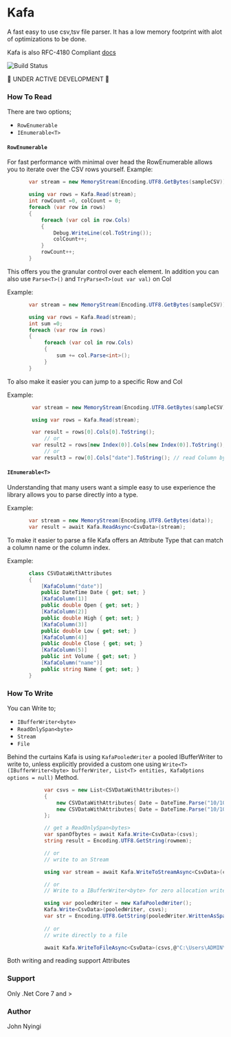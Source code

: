 # Kafa
A fast easy to use csv,tsv file parser. It has a low memory footprint with alot of optimizations to be done.

Kafa is also RFC-4180 Compliant [docs](https://www.rfc-editor.org/rfc/rfc4180)

![Build Status](https://github.com/j0nimost/Kafa/actions/workflows/dotnet.yml/badge.svg)

🚧 UNDER ACTIVE DEVELOPMENT 🚧
### How To Read
There are two options;
- `RowEnumerable`
- `IEnumerable<T>`

#### `RowEnumerable`
For fast performance with minimal over head the RowEnumerable allows you to iterate over the CSV rows yourself.
Example:
```c#
       var stream = new MemoryStream(Encoding.UTF8.GetBytes(sampleCSV));

       using var rows = Kafa.Read(stream);
       int rowCount =0, colCount = 0;
       foreach (var row in rows)
       {
           foreach (var col in row.Cols)
           {
               Debug.WriteLine(col.ToString());
               colCount++;
           }
           rowCount++;
       }
```

This offers you the granular control over each element. In addition you can also use `Parse<T>()` and `TryParse<T>(out var val)` on Col

Example:
```c#
       var stream = new MemoryStream(Encoding.UTF8.GetBytes(sampleCSV));

       using var rows = Kafa.Read(stream);
       int sum =0;
       foreach (var row in rows)
       {
            foreach (var col in row.Cols)
            {
                sum += col.Parse<int>();
            }
       }
```

To also make it easier you can jump to a specific Row and Col

Example:
```c#
        var stream = new MemoryStream(Encoding.UTF8.GetBytes(sampleCSV));

        using var rows = Kafa.Read(stream);

        var result = rows[0].Cols[0].ToString();
            // or
        var result2 = rows[new Index(0)].Cols[new Index(0)].ToString();
            // or
        var result3 = row[0].Cols["date"].ToString(); // read Column by Name
```
#### `IEnumerable<T>`
Understanding that many users want a simple easy to use experience the library allows
you to parse directly into a type.

Example:
```c#
       var stream = new MemoryStream(Encoding.UTF8.GetBytes(data));
       var result = await Kafa.ReadAsync<CsvData>(stream);
```
To make it easier to parse a file Kafa offers an Attribute Type that can match a column name or the column index.

Example: 
```c#
       class CSVDataWithAttributes
       {
           [KafaColumn("date")]
           public DateTime Date { get; set; }
           [KafaColumn(1)]
           public double Open { get; set; }
           [KafaColumn(2)]
           public double High { get; set; }
           [KafaColumn(3)]
           public double Low { get; set; }
           [KafaColumn(4)]
           public double Close { get; set; }
           [KafaColumn(5)]
           public int Volume { get; set; }
           [KafaColumn("name")]
           public string Name { get; set; }
       }
```
### How To Write
You can Write to;
- `IBufferWriter<byte>`
- `ReadOnlySpan<byte>`
- `Stream`
- `File`


Behind the curtains Kafa is using `KafaPooledWriter` a pooled IBufferWriter to write to, unless explicitly provided a custom one using 
`Write<T>(IBufferWriter<byte> bufferWriter, List<T> entities, KafaOptions options = null)` Method.

```c#
            var csvs = new List<CSVDataWithAttributes>()
            {
                new CSVDataWithAttributes{ Date = DateTime.Parse("10/10/2023 4:08:38 PM"), Open=12.45, Close=12.99, High=13.00, Low=12.1, Name="AMZN", Volume=1233435512},
                new CSVDataWithAttributes{ Date = DateTime.Parse("10/10/2023 4:08:38 PM"), Open=12.45, Close=12.99, High=13.00, Low=12.1, Name="AMZN", Volume=1233435512}
            };

            // get a ReadOnlySpan<bytes>
            var spanOfbytes = await Kafa.Write<CsvData>(csvs);
            string result = Encoding.UTF8.GetString(rowmem);

            // or 
            // write to an Stream

            using var stream = await Kafa.WriteToStreamAsync<CsvData>(csvs);

            // or 
            // Write to a IBufferWriter<byte> for zero allocation writes

            using var pooledWriter = new KafaPooledWriter();
            Kafa.Write<CsvData>(pooledWriter, csvs);
            var str = Encoding.UTF8.GetString(pooledWriter.WrittenAsSpan);
            
            // or
            // write directly to a file

            await Kafa.WriteToFileAsync<CsvData>(csvs,@"C:\Users\ADMIN\Documents");

```
Both writing and reading support Attributes
### Support
Only .Net Core 7 and >
### Author
John Nyingi
